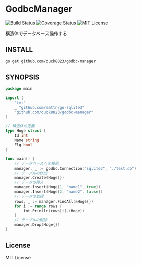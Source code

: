# GodbcManager
[![Build Status](https://travis-ci.org/duck8823/godbc-manager.svg?branch=master)](https://travis-ci.org/duck8823/godbc-manager)
[![Coverage Status](https://coveralls.io/repos/github/duck8823/godbc-manager/badge.svg?branch=master)](https://coveralls.io/github/duck8823/godbc-manager?branch=master)
[![MIT License](http://img.shields.io/badge/license-MIT-blue.svg?style=flat)](LICENSE)  
  
構造体でデータベース操作する  
  
## INSTALL
```sh
go get github.com/duck8823/godbc-manager
```
  
## SYNOPSIS
```go
package main

import (
	"fmt"
	_ "github.com/mattn/go-sqlite3"
	"github.com/duck8823/godbc-manager"
)

// 構造体の定義
type Hoge struct {
	Id int
	Name string
	Flg bool
}

func main() {
	// データベースへの接続
	manager, _ := godbc.Connection("sqlite3", "./test.db")
	// テーブルの作成
	manager.Create(Hoge{})
	// データの挿入
	manager.Insert(Hoge{1, "name1", true})
	manager.Insert(Hoge{2, "name2", false})
	// データの取得
	rows, _ := manager.FindAll(&Hoge{})
	for i := range rows {
		fmt.Println(rows[i].(Hoge))
	}
	// テーブルの削除
	manager.Drop(Hoge{})
}
```

## License
MIT License